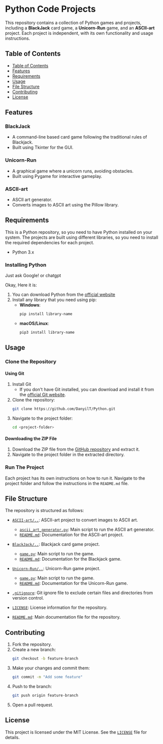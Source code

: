 # Python Code Projects

This repository contains a collection of Python games and projects, including a **BlackJack** card game, a **Unicorn-Run** game, and an **ASCII-art** project. Each project is independent, with its own functionality and usage instructions.

## Table of Contents
- [Table of Contents](#table-of-contents)
- [Features](#features)
- [Requirements](#requirements)
- [Usage](#usage)
- [File Structure](#file-structure)
- [Contributing](#contributing)
- [License](#license)

## Features

### BlackJack
- A command-line based card game following the traditional rules of Blackjack.
- Built using Tkinter for the GUI.

### Unicorn-Run
- A graphical game where a unicorn runs, avoiding obstacles.
- Built using Pygame for interactive gameplay.

### ASCII-art
- ASCII art generator.
- Converts images to ASCII art using the Pillow library.

## Requirements

This is a Python repository, so you need to have Python installed on your system. The projects are built using different libraries, so you need to install the required dependencies for each project.

- Python 3.x

### Installing Python

Just ask Google! or chatgpt

Okay, Here it is:
1. You can download Python from the [official website](https://www.python.org/downloads/)
2. Install any library that you need using pip:
   - **Windows**:
       ```sh
       pip install library-name
       ```
   - **macOS/Linux**:
        ```sh
        pip3 install library-name
        ```

## Usage

### Clone the Repository

#### Using Git

1. Install Git
   - If you don't have Git installed, you can download and install it from the [official Git website](https://git-scm.com/downloads).
2. Clone the repository:
    ```sh
    git clone https://github.com/DanyilT/Python.git
    ```
3. Navigate to the project folder:
    ```sh
   cd <project-folder>
    ```
   
#### Downloading the ZIP File

1. Download the ZIP file from the [GitHub repository](https://github.com/DanyilT/Python.git) and extract it.
2. Navigate to the project folder in the extracted directory.

### Run The Project

Each project has its own instructions on how to run it. Navigate to the project folder and follow the instructions in the `README.md` file.

## File Structure

The repository is structured as follows:

- [`ASCII-art/..`](ASCII-art): ASCII-art project to convert images to ASCII art.
   - [`ascii_art_generator.py`](ASCII-art/ascii_art_generator.py): Main script to run the ASCII art generator.
   - [`README.md`](ASCII-art/README.md): Documentation for the ASCII-art project.

- [`BlackJack/..`](BlackJack): Blackjack card game project.
   - [`game.py`](BlackJack/game.py): Main script to run the game.
   - [`README.md`](BlackJack/README.md): Documentation for the Blackjack game.

- [`Unicorn-Run/..`](Unicorn-Run): Unicorn-Run game project.
   - [`game.py`](Unicorn-Run/game.py): Main script to run the game.
   - [`README.md`](Unicorn-Run/README.md): Documentation for the Unicorn-Run game.

- [`.gitignore`](.gitignore): Git ignore file to exclude certain files and directories from version control.
- [`LICENSE`](LICENSE): License information for the repository.
- [`README.md`](README.md): Main documentation file for the repository.

## Contributing

1. Fork the repository.
2. Create a new branch:
    ```sh
    git checkout -b feature-branch
    ```
3. Make your changes and commit them:
    ```sh
    git commit -m "Add some feature"
    ```
4. Push to the branch:
    ```sh
    git push origin feature-branch
    ```
5. Open a pull request.

## License

This project is licensed under the MIT License. See the [`LICENSE`](LICENSE) file for details.
